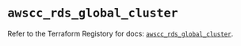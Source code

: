 # `awscc_rds_global_cluster`

Refer to the Terraform Registory for docs: [`awscc_rds_global_cluster`](https://registry.terraform.io/providers/hashicorp/awscc/0.70.0/docs/resources/rds_global_cluster).
